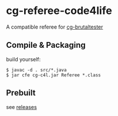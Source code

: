 # cg-referee-code4life

A compatible referee for [cg-brutaltester](https://github.com/dreignier/cg-brutaltester/)

## Compile & Packaging

build yourself:

    $ javac -d . src/*.java
    $ jar cfe cg-c4l.jar Referee *.class

## Prebuilt

see [releases](../../releases/)